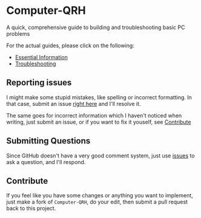 # Computer-QRH
A quick, comprehensive guide to building and troubleshooting basic PC problems

For the actual guides, please click on the following:

- [Essential Information](Essential%20Information)
- [Troubleshooting](Troubleshooting)


## Reporting issues
I might make some stupid mistakes, like spelling or incorrect formatting. In that case, submit an issue [right here](https://github.com/Howardohyea/Computer-QRH/issues) and I'll resolve it. 

The same goes for incorrect information which I haven't noticed when writing, just submit an issue, or if you want to fix it youself, see [Contribute](#contribute)

## Submitting Questions
Since GitHub doesn't have a very good comment system, just use [issues](https://github.com/Howardohyea/Computer-QRH/issues) to ask a question, and I'll respond.

## Contribute
If you feel like you have some changes or anything you want to implement, just make a fork of `Computer-QRH`, do your edit, then submit a pull request back to this project. 